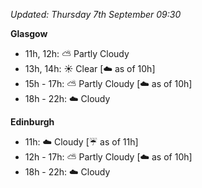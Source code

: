 *Updated: Thursday 7th September 09:30*

**Glasgow**

* 11h, 12h: :partly_sunny: Partly Cloudy
* 13h, 14h: :sunny: Clear [:cloud: as of 10h]
* 15h - 17h: :partly_sunny: Partly Cloudy [:cloud: as of 10h]
* 18h - 22h: :cloud: Cloudy

**Edinburgh**

* 11h: :cloud: Cloudy [:umbrella: as of 11h]
* 12h - 17h: :partly_sunny: Partly Cloudy [:cloud: as of 10h]
* 18h - 22h: :cloud: Cloudy
